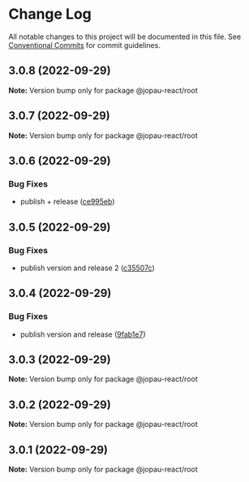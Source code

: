 # Change Log

All notable changes to this project will be documented in this file.
See [Conventional Commits](https://conventionalcommits.org) for commit guidelines.

## 3.0.8 (2022-09-29)

**Note:** Version bump only for package @jopau-react/root

## 3.0.7 (2022-09-29)

**Note:** Version bump only for package @jopau-react/root

## 3.0.6 (2022-09-29)

### Bug Fixes

- publish + release ([ce995eb](http://jopau-react/commits/ce995ebf77c706080a52174eaf9e048aed93529c))

## 3.0.5 (2022-09-29)

### Bug Fixes

- publish version and release 2 ([c35507c](http://jopau-react/commits/c35507cf0edb9f6257b17e94eb973e396aefcf03))

## 3.0.4 (2022-09-29)

### Bug Fixes

- publish version and release ([9fab1e7](http://jopau-react/commits/9fab1e7255b1fbbbd3f6b7e7ead9c4782c764c89))

## 3.0.3 (2022-09-29)

**Note:** Version bump only for package @jopau-react/root

## 3.0.2 (2022-09-29)

**Note:** Version bump only for package @jopau-react/root

## 3.0.1 (2022-09-29)

**Note:** Version bump only for package @jopau-react/root
